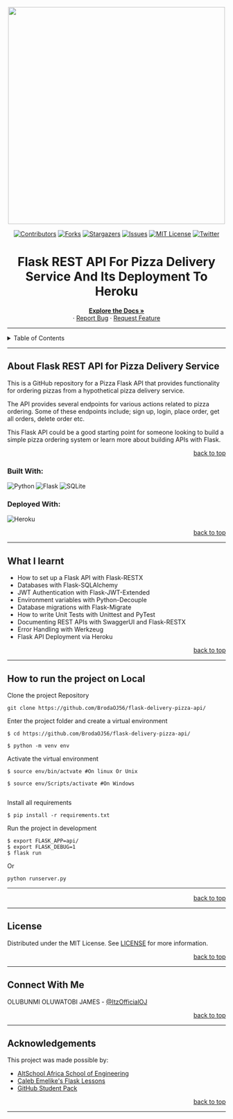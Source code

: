 <p align="center">
  <img src="https://user-images.githubusercontent.com/82912148/221045488-3bc889c1-ef7a-4ea6-a0a6-20ac0a538173.png" width="500">
</p>

<!-- Back to Top Navigation Anchor -->
<a name="readme-top"></a>

<!-- Project Shields -->
<div align="center">

  [![Contributors][contributors-shield]][contributors-url]
  [![Forks][forks-shield]][forks-url]
  [![Stargazers][stars-shield]][stars-url]
  [![Issues][issues-shield]][issues-url]
  [![MIT License][license-shield]][license-url]
  [![Twitter][twitter-shield]][twitter-url]
</div>


<div align="center">
  <h1>Flask REST API For Pizza Delivery Service And Its Deployment To Heroku</h1>
</div>

<div>
  <p align="center">
    <a href="https://github.com/BrodaOJ56/flask-delivery-pizza-api#readme"><strong>Explore the Docs »</strong></a>
    <br />
    ·
    <a href="https://github.com/BrodaOJ56/flask-delivery-pizza-api/issues">Report Bug</a>
    ·
    <a href="https://github.com/BrodaOJ56/flask-delivery-pizza-api/issues">Request Feature</a>
  </p>
</div>

---

<!-- Table of Contents -->
<details>
  <summary>Table of Contents</summary>
  <ol>
    <li>
      <a href="#About-Flask-REST-API-for-Pizza-Delivery-Service">About Flask REST API for Pizza Delivery Service</a>
      <ul>
        <li><a href="#built-with">Built With</a></li>
        <li><a href="#Deployed-With">Deployed With</a></li>
      </ul>
    </li>
    <li><a href="#What-I-learnt">What I learnt</a></li>
    <li><a href="#How-to-run-the-project-on-Local">How to run the project on Local</a></li>
    <li><a href="#license">License</a></li>
    <li><a href="#Connect-With-Me">Connect With Me</a></li>
    <li><a href="#acknowledgements">Acknowledgements</a></li>
  </ol>
  <p align="right"><a href="#readme-top">back to top</a></p>
</details>

---

<!-- About the Blog -->
## About Flask REST API for Pizza Delivery Service

This is a GitHub repository for a Pizza Flask API that provides functionality for ordering pizzas from a hypothetical pizza delivery service.

The API provides several endpoints for various actions related to pizza ordering. Some of these endpoints include; sign up, login, place order, get all orders, delete order etc.

This Flask API could be a good starting point for someone looking to build a simple pizza ordering system or learn more about building APIs with Flask.


<p align="right"><a href="#readme-top">back to top</a></p>

### Built With:

![Python][python]
![Flask][flask]
![SQLite][sqlite]

### Deployed With:

![Heroku][heroku]

<p align="right"><a href="#readme-top">back to top</a></p>

---
<!-- Lessons from the Project -->
## What I learnt 
- How to set up a Flask API with Flask-RESTX
- Databases with Flask-SQLAlchemy
- JWT Authentication with Flask-JWT-Extended
- Environment variables with Python-Decouple
- Database migrations with Flask-Migrate
- How to write Unit Tests with Unittest and PyTest
- Documenting REST APIs with SwaggerUI and Flask-RESTX
- Error Handling with Werkzeug
- Flask API Deployment via Heroku

<p align="right"><a href="#readme-top">back to top</a></p>

---
<!-- GETTING STARTED -->
## How to run the project on Local

Clone the project Repository
```
git clone https://github.com/BrodaOJ56/flask-delivery-pizza-api/
```

Enter the project folder and create a virtual environment
``` 
$ cd https://github.com/BrodaOJ56/flask-delivery-pizza-api/

$ python -m venv env 
```

Activate the virtual environment
``` 
$ source env/bin/actvate #On linux Or Unix

$ source env/Scripts/activate #On Windows 
 
```

Install all requirements

```
$ pip install -r requirements.txt
```

Run the project in development
```
$ export FLASK_APP=api/
$ export FLASK_DEBUG=1
$ flask run
```
Or 
``` 
python runserver.py
``` 
---


<p align="right"><a href="#readme-top">back to top</a></p>

---

<!-- License -->
## License

Distributed under the MIT License. See <a href="https://github.com/BrodaOJ56/flask-delivery-pizza-api/blob/main/LICENSE">LICENSE</a> for more information.

<p align="right"><a href="#readme-top">back to top</a></p>

---

<!-- Contact -->
## Connect With Me

OLUBUNMI OLUWATOBI JAMES - [@ItzOfficialOJ](https://twitter.com/ItzOfficialOJ)


<p align="right"><a href="#readme-top">back to top</a></p>

---

<!-- Acknowledgements -->
## Acknowledgements

This project was made possible by:

* [AltSchool Africa School of Engineering](https://altschoolafrica.com/schools/engineering)
* [Caleb Emelike's Flask Lessons](https://github.com/CalebEmelike)
* [GitHub Student Pack](https://education.github.com/globalcampus/student)

<p align="right"><a href="#readme-top">back to top</a></p>

---

<!-- Markdown Links & Images -->
[contributors-shield]: https://img.shields.io/github/contributors/BrodaOJ56/flask-delivery-pizza-api.svg?style=for-the-badge
[contributors-url]: https://github.com/BrodaOJ56/flask-delivery-pizza-api/graphs/contributors
[forks-shield]: https://img.shields.io/github/forks/BrodaOJ56/flask-delivery-pizza-api.svg?style=for-the-badge
[forks-url]: https://github.com/BrodaOJ56/flask-delivery-pizza-api/network/members
[stars-shield]: https://img.shields.io/github/stars/BrodaOJ56/flask-delivery-pizza-api.svg?style=for-the-badge
[stars-url]: https://github.com/BrodaOJ56/flask-delivery-pizza-api/stargazers
[issues-shield]: https://img.shields.io/github/issues/BrodaOJ56/flask-delivery-pizza-api.svg?style=for-the-badge
[issues-url]: https://github.com/BrodaOJ56/flask-delivery-pizza-apiissues
[license-shield]: https://img.shields.io/github/license/BrodaOJ56/flask-delivery-pizza-api.svg?style=for-the-badge
[license-url]: https://github.com/BrodaOJ56/flask-delivery-pizza-api/blob/main/LICENSE.txt
[twitter-shield]: https://img.shields.io/badge/-@ItzOfficialOJ-1ca0f1?style=for-the-badge&logo=twitter&logoColor=white&link=https://twitter.com/ItzOfficialOJ
[twitter-url]: https://twitter.com/ItzOfficialOJ
[python]: https://img.shields.io/badge/python-3670A0?style=for-the-badge&logo=python&logoColor=ffdd54
[flask]: https://img.shields.io/badge/flask-%23000.svg?style=for-the-badge&logo=flask&logoColor=white
[sqlite]: https://img.shields.io/badge/sqlite-%2307405e.svg?style=for-the-badge&logo=sqlite&logoColor=white
[Heroku]: https://img.shields.io/badge/heroku-%23430098.svg?style=for-the-badge&logo=heroku&logoColor=white

